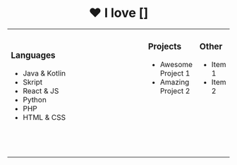 <h1 align="center">❤️ I love []</h1>

<table width="100%" align="center">
  <tr>
    <td width="100%" valign="top">
	  	&nbsp; &nbsp; &nbsp; &nbsp; &nbsp; &nbsp; &nbsp; &nbsp; &nbsp; &nbsp; &nbsp; &nbsp; &nbsp; &nbsp; &nbsp; 
      <h3>Languages</h3>
      <ul>
        <li>Java & Kotlin</li>
        <li>Skript</li>
        <li>React & JS</li>
        <li>Python</li>
        <li>PHP</li>
        <li>HTML & CSS</li>
      </ul>
    </td>
    <td width="100%" valign="top">
      <h3>Projects</h3>
      <ul>
        <li>Awesome Project 1</li>
        <li>Amazing Project 2</li>
      </ul>  ‎ ‎ ‎ ‎    
	  	&nbsp; &nbsp; &nbsp; &nbsp; &nbsp; &nbsp; &nbsp; &nbsp; &nbsp; &nbsp; &nbsp; &nbsp; &nbsp; &nbsp; &nbsp; &nbsp; &nbsp; &nbsp; &nbsp; &nbsp; &nbsp; &nbsp; &nbsp; &nbsp; &nbsp; &nbsp; &nbsp; &nbsp; &nbsp; &nbsp; &nbsp; &nbsp; &nbsp; &nbsp; &nbsp; &nbsp; &nbsp; &nbsp; &nbsp; &nbsp; 
	 </td>
    <td width="100%" valign="top">
      <h3>Other</h3>
      <ul>
        <li>Item 1</li>
        <li>Item 2</li>
      </ul>
	  	&nbsp; &nbsp; &nbsp; &nbsp; &nbsp; &nbsp; &nbsp; &nbsp; &nbsp; &nbsp; &nbsp; &nbsp; &nbsp; &nbsp; &nbsp; &nbsp; &nbsp; &nbsp; &nbsp; &nbsp; &nbsp; &nbsp; &nbsp; &nbsp; &nbsp; &nbsp; &nbsp; &nbsp; &nbsp; &nbsp; &nbsp; &nbsp; &nbsp; &nbsp; &nbsp; &nbsp; &nbsp; &nbsp; &nbsp; &nbsp; 
    </td>
  </tr>
</table>

